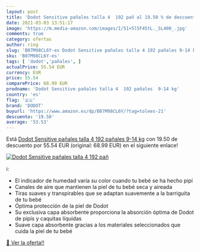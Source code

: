 ```yaml
---
layout: post
title: 'Dodot Sensitive pañales talla 4  192 pañ al 19.50 % de descuento'
date: 2021-03-03 13:51:17
image: 'https://m.media-amazon.com/images/I/51+5l5F45tL._SL400_.jpg'
comments: true
category: ofertas
author: ring
slug: 'B07M98CL6Y-es Dodot Sensitive pañales talla 4 192 pañales 9-14 kg'
sku: 'B07M98CL6Y-es'
tags: [ 'dodot','pañales', ]
actualPrice: 55.54 EUR
currency: EUR
price: 55.54
comparePrice: 68.99 EUR
prodname: 'Dodot Sensitive pañales talla 4  192 pañales  9-14 kg'
country: 'es'
flag: '🇪🇸'
brand: 'DODOT'
buyurl: 'https://www.amazon.es/dp/B07M98CL6Y/?tag=tolees-21'
descuento: '19.50'
average: '53.53'
---
```


Está [Dodot Sensitive pañales talla 4  192 pañales  9-14 kg](https://www.amazon.es/dp/B07M98CL6Y/?tag=tolees-21) con 19.50 de descuento por 55.54 EUR (original: 68.99 EUR) en el siguiente enlace!

[![Dodot Sensitive pañales talla 4  192 pañ](https://m.media-amazon.com/images/I/51+5l5F45tL._SL400_.jpg)](https://www.amazon.es/dp/B07M98CL6Y/?tag=tolees-21)

ℹ️:

- El indicador de humedad varía su color cuando tu bebé se ha hecho pipí
- Canales de aire que mantienen la piel de tu bebé seca y aireada
- Tiras suaves y transpirables que se adaptan suavemente a la barriguita de tu bebé
- Óptima protección de la piel de Dodot
- Su exclusiva capa absorbente proporciona la absorción óptima de Dodot de pipís y caquitas líquidas
- Suave capa absorbente gracias a los materiales seleccionados que cuida la piel de tu bebé

[🛒 Ver la oferta!!](https://www.amazon.es/dp/B07M98CL6Y/?tag=tolees-21)
